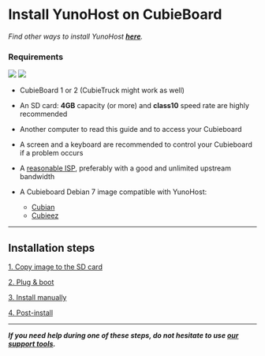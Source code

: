 # Install YunoHost on CubieBoard

*Find other ways to install YunoHost **[here](/install)**.*

### Requirements

<img src="https://yunohost.org/images/cubieboard2.png">
<img src="https://yunohost.org/images/sdcard.jpg">

* CubieBoard 1 or 2 (CubieTruck might work as well)
* An SD card: **4GB** capacity (or more) and **class10** speed rate are highly recommended
* Another computer to read this guide and to access your Cubieboard
* A screen and a keyboard are recommended to control your Cubieboard if a problem occurs
* A [reasonable ISP](/isp), preferably with a good and unlimited upstream bandwidth
* A Cubieboard Debian 7 image compatible with YunoHost:

    * [Cubian](http://cubian.org/)
    * [Cubieez](http://www.cubieforums.com/index.php?topic=442.0)


---

## Installation steps

<a class="btn btn-lg btn-default" href="/copy_image">1. Copy image to the SD card</a>

<a class="btn btn-lg btn-default" href="/plug_and_boot">2. Plug & boot</a>

<a class="btn btn-lg btn-default" href="/install_manually">3. Install manually</a>

<a class="btn btn-lg btn-default" href="/postinstall">4. Post-install</a>

---

***If you need help during one of these steps, do not hesitate to use [our support tools](/support).***